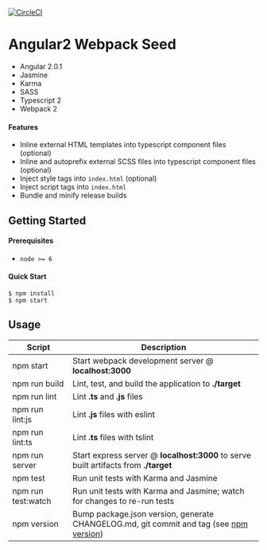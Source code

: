 [![CircleCI](https://circleci.com/gh/r-park/angular2-webpack-seed.svg?style=shield&circle-token=889e179b1930b3f3291bbf27a4da6df98726edf0)](https://circleci.com/gh/r-park/angular2-webpack-seed)


# Angular2 Webpack Seed


- Angular 2.0.1
- Jasmine
- Karma
- SASS
- Typescript 2
- Webpack 2


#### Features
- Inline external HTML templates into typescript component files (optional)
- Inline and autoprefix external SCSS files into typescript component files (optional)
- Inject style tags into `index.html` (optional)
- Inject script tags into `index.html`
- Bundle and minify release builds


Getting Started
---------------

#### Prerequisites
- `node >= 6`

#### Quick Start

```shell
$ npm install
$ npm start
```


Usage
-----

|Script|Description|
|---|---|
|npm start|Start webpack development server @ **localhost:3000**|
|npm run build|Lint, test, and build the application to **./target**|
|npm run lint|Lint **.ts** and **.js** files|
|npm run lint:js|Lint **.js** files with eslint|
|npm run lint:ts|Lint **.ts** files with tslint|
|npm run server|Start express server @ **localhost:3000** to serve built artifacts from **./target**|
|npm test|Run unit tests with Karma and Jasmine|
|npm run test:watch|Run unit tests with Karma and Jasmine; watch for changes to re-run tests|
|npm version|Bump package.json version, generate CHANGELOG.md, git commit and tag (see [npm version](https://docs.npmjs.com/cli/version))|
